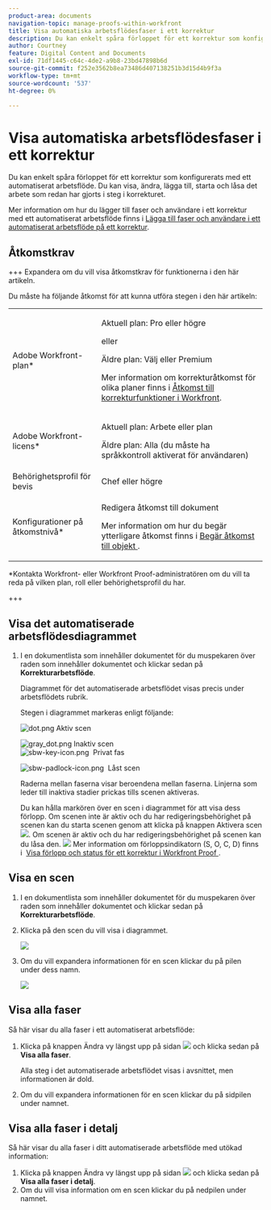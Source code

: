 ```yaml
---
product-area: documents
navigation-topic: manage-proofs-within-workfront
title: Visa automatiska arbetsflödesfaser i ett korrektur
description: Du kan enkelt spåra förloppet för ett korrektur som konfigurerats med ett automatiserat arbetsflöde. Du kan visa, ändra, lägga till, starta och låsa det arbete som redan har gjorts i steg i korrekturet.
author: Courtney
feature: Digital Content and Documents
exl-id: 71df1445-c64c-4de2-a9b8-23bd47898b6d
source-git-commit: f252e3562b8ea73486d407138251b3d15d4b9f3a
workflow-type: tm+mt
source-wordcount: '537'
ht-degree: 0%

---
```


# Visa automatiska arbetsflödesfaser i ett korrektur

Du kan enkelt spåra förloppet för ett korrektur som konfigurerats med ett automatiserat arbetsflöde. Du kan visa, ändra, lägga till, starta och låsa det arbete som redan har gjorts i steg i korrekturet.

Mer information om hur du lägger till faser och användare i ett korrektur med ett automatiserat arbetsflöde finns i [Lägga till faser och användare i ett automatiserat arbetsflöde på ett korrektur](../../../review-and-approve-work/proofing/managing-proofs-within-workfront/add-stages-users-to-automated-workflow-proof.md).

## Åtkomstkrav

+++ Expandera om du vill visa åtkomstkrav för funktionerna i den här artikeln.

Du måste ha följande åtkomst för att kunna utföra stegen i den här artikeln:

<table style="table-layout:auto"> 
 <col> 
 <col> 
 <tbody> 
  <tr> 
   <td role="rowheader">Adobe Workfront-plan*</td> 
   <td> <p>Aktuell plan: Pro eller högre</p> <p>eller</p> <p>Äldre plan: Välj eller Premium</p> <p>Mer information om korrekturåtkomst för olika planer finns i <a href="/help/quicksilver/administration-and-setup/manage-workfront/configure-proofing/access-to-proofing-functionality.md" class="MCXref xref">Åtkomst till korrekturfunktioner i Workfront</a>.</p> </td> 
  </tr> 
  <tr> 
   <td role="rowheader">Adobe Workfront-licens*</td> 
   <td> <p>Aktuell plan: Arbete eller plan</p> <p>Äldre plan: Alla (du måste ha språkkontroll aktiverat för användaren)</p> </td> 
  </tr> 
  <tr> 
   <td role="rowheader">Behörighetsprofil för bevis </td> 
   <td>Chef eller högre</td> 
  </tr> 
  <tr> 
   <td role="rowheader">Konfigurationer på åtkomstnivå*</td> 
   <td> <p>Redigera åtkomst till dokument</p> <p>Mer information om hur du begär ytterligare åtkomst finns i <a href="../../../workfront-basics/grant-and-request-access-to-objects/request-access.md" class="MCXref xref">Begär åtkomst till objekt </a>.</p> </td> 
  </tr> 
 </tbody> 
</table>

&#42;Kontakta Workfront- eller Workfront Proof-administratören om du vill ta reda på vilken plan, roll eller behörighetsprofil du har.

+++

## Visa det automatiserade arbetsflödesdiagrammet

1. I en dokumentlista som innehåller dokumentet för du muspekaren över raden som innehåller dokumentet och klickar sedan på **Korrekturarbetsflöde**.

   Diagrammet för det automatiserade arbetsflödet visas precis under arbetsflödets rubrik.

   Stegen i diagrammet markeras enligt följande:

   ![dot.png](assets/dot.png) Aktiv scen

   ![gray_dot.png](assets/grey-dot.png) Inaktiv scen\
   ![sbw-key-icon.png](assets/sbw-key-icon.png)  Privat fas

   ![sbw-padlock-icon.png](assets/sbw-padlock-icon.png)  Låst scen

   Raderna mellan faserna visar beroendena mellan faserna. Linjerna som leder till inaktiva stadier prickas tills scenen aktiveras.

   Du kan hålla markören över en scen i diagrammet för att visa dess förlopp. Om scenen inte är aktiv och du har redigeringsbehörighet på scenen kan du starta scenen genom att klicka på knappen Aktivera scen ![](assets/activate-stage-btn.png). Om scenen är aktiv och du har redigeringsbehörighet på scenen kan du låsa den. ![](assets/lock-stage-btn.png) Mer information om förloppsindikatorn (S, O, C, D) finns i  [ Visa förlopp och status för ett korrektur i Workfront Proof ](../../../workfront-proof/wp-work-proofsfiles/manage-your-work/view-progress-and-status-of-proof.md) .

## Visa en scen

1. I en dokumentlista som innehåller dokumentet för du muspekaren över raden som innehåller dokumentet och klickar sedan på **Korrekturarbetsflöde**.
1. Klicka på den scen du vill visa i diagrammet.

   ![](assets/view-stage-diagram-350x204.png)

1. Om du vill expandera informationen för en scen klickar du på pilen under dess namn.

   ![](assets/stage-details-caret-350x167.png)

## Visa alla faser

Så här visar du alla faser i ett automatiserat arbetsflöde:

1. Klicka på knappen Ändra vy längst upp på sidan ![](assets/change-view-btn.png) och klicka sedan på **Visa alla faser**.

   Alla steg i det automatiserade arbetsflödet visas i avsnittet, men informationen är dold.

1. Om du vill expandera informationen för en scen klickar du på sidpilen under namnet.

## Visa alla faser i detalj

Så här visar du alla faser i ditt automatiserade arbetsflöde med utökad information:

1. Klicka på knappen Ändra vy längst upp på sidan ![](assets/change-view-btn.png) och klicka sedan på **Visa alla faser i detalj**.
1. Om du vill visa information om en scen klickar du på nedpilen under namnet.
